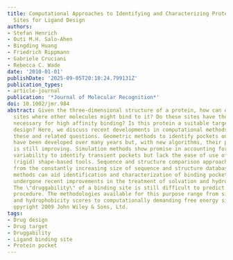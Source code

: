 ```yaml
---
title: Computational Approaches to Identifying and Characterizing Protein Binding
  Sites for Ligand Design
authors:
- Stefan Henrich
- Outi M.H. Salo-Ahen
- Bingding Huang
- Friedrich Rippmann
- Gabriele Cruciani
- Rebecca C. Wade
date: '2010-01-01'
publishDate: '2025-09-05T20:10:24.799131Z'
publication_types:
- article-journal
publication: '*Journal of Molecular Recognition*'
doi: 10.1002/jmr.984
abstract: Given the three-dimensional structure of a protein, how can one find the
  sites where other molecules might bind to it? Do these sites have the properties
  necessary for high affinity binding? Is this protein a suitable target for drug
  design? Here, we discuss recent developments in computational methods to address
  these and related questions. Geometric methods to identify pockets on protein surfaces
  have been developed over many years but, with new algorithms, their performance
  is still improving. Simulation methods show promise in accounting for protein conformational
  variability to identify transient pockets but lack the ease of use of many of the
  (rigid) shape-based tools. Sequence and structure comparison approaches are benefiting
  from the constantly increasing size of sequence and structure databases. Energetic
  methods can aid identification and characterization of binding pockets, and have
  undergone recent improvements in the treatment of solvation and hydrophobicity.
  The \"druggability\" of a binding site is still difficult to predict with an automated
  procedure. The methodologies available for this purpose range from simple shape
  and hydrophobicity scores to computationally demanding free energy simulations.
  o̧pyright 2009 John Wiley & Sons, Ltd.
tags:
- Drug design
- Drug target
- Druggability
- Ligand binding site
- Protein pocket
---
```

